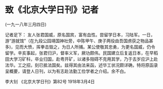 # 致《北京大学日刊》记者

(一九一八年三月四日)

记者足下：
友人张君国威，原名国宾，富有血性。尝留学日本，习陆军。一日，游“游就馆”（在九段公园靖国神社旁，中陈甲午、庚子两役由吾国虏获之物品甚多)，见而大愤，挥拳击毁之，为日人所捕。某公使敬其忠勇，为更名国威，仍令留学。辛亥事起，张君归沪，督率义军，厥功颇伟。民国建立后复返日本，在早稻田大学习矿科，卒业归国，赴粤开矿，以诸多阻碍不克用其学，乃于去岁应沪上赴法华。工之招，刻已抵法国矣。兹得其由法来函，述华工状况颇详确，特将原函录呈概要，请登人日刊，以为有志赴法勤工俭学者之介绍。余不白。

李大钊
《北京大学日刊》第82号
1918年3月4日

